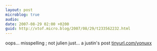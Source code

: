 ```yaml
---
layout: post
microblog: true
audio: 
date: 2007-08-29 02:00 +0200
guid: http://xtof.micro.blog/2007/08/29/t233562232.html
---
```

oops... misspelling ; not julien just... a justin's post [tinyurl.com/yonuxx](http://tinyurl.com/yonuxx)

